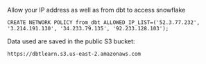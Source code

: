 Allow your IP address as well as from dbt to access snowflake
```
CREATE NETWORK POLICY from_dbt ALLOWED_IP_LIST=('52.3.77.232', '3.214.191.130', '34.233.79.135', '92.233.128.103');
```

Data used are saved in the public S3 bucket:
```
https://dbtlearn.s3.us-east-2.amazonaws.com
```
